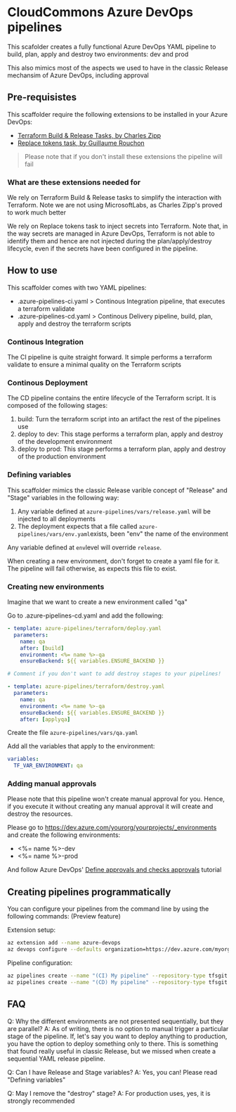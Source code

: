 # CloudCommons Azure DevOps pipelines

This scafolder creates a fully functional Azure DevOps YAML pipeline to build, plan, apply and destroy two environments: dev and prod

This also mimics most of the aspects we used to have in the classic Release mechansim of Azure DevOps, including approval

## Pre-requisistes

This scaffolder require the following extensions to be installed in your Azure DevOps:

* [Terraform Build & Release Tasks, by Charles Zipp](https://marketplace.visualstudio.com/items?itemName=charleszipp.azure-pipelines-tasks-terraform)
* [Replace tokens task, by Guillaume Rouchon](https://marketplace.visualstudio.com/items?itemName=qetza.replacetokens)

> Please note that if you don't install these extensions the pipeline will fail

### What are these extensions needed for

We rely on Terraform Build & Release tasks to simplify the interaction with Terraform. Note we are not using MicrosoftLabs, as Charles Zipp's proved to work much better

We rely on Replace tokens task to inject secrets into Terraform. Note that, in the way secrets are managed in Azure DevOps, Terraform is not able to identify them and hence are not injected during the plan/apply/destroy lifecycle, even if the secrets have been configured in the pipeline.

## How to use

This scaffolder comes with two YAML pipelines:

* .azure-pipelines-ci.yaml > Continous Integration pipeline, that executes a terraform validate
* .azure-pipelines-cd.yaml > Continous Delivery pipeline, build, plan, apply and destroy the terraform scripts

### Continous Integration

The CI pipeline is quite straight forward. It simple performs a terraform validate to ensure a minimal quality on the Terraform scripts

### Continous Deployment

The CD pipeline contains the entire lifecycle of the Terraform script. It is composed of the following stages:

1. build: Turn the terraform script into an artifact the rest of the pipelines use
1. deploy to dev: This stage performs a terraform plan, apply and destroy of the development environment
1. deploy to prod: This stage performs a terraform plan, apply and destroy of the production environment

### Defining variables

This scaffolder mimics the classic Release varible concept of "Release" and "Stage" variables in the following way:

1. Any variable defined at ```azure-pipelines/vars/release.yaml``` will be injected to all deployments
1. The deployment expects that a file called ```azure-pipelines/vars/env.yaml```exists, been "env" the name of the environment

Any variable defined at ```env```level will override ```release```.

When creating a new environment, don't forget to create a yaml file for it. The pipeline will fail otherwise, as expects this file to exist.

### Creating new environments

Imagine that we want to create a new environment called "qa"

Go to .azure-pipelines-cd.yaml and add the following:

```yaml
- template: azure-pipelines/terraform/deploy.yaml
  parameters:
    name: qa
    after: [build]
    environment: <%= name %>-qa
    ensureBackend: ${{ variables.ENSURE_BACKEND }}

# Comment if you don't want to add destroy stages to your pipelines!

- template: azure-pipelines/terraform/destroy.yaml
  parameters:
    name: qa
    environment: <%= name %>-qa
    ensureBackend: ${{ variables.ENSURE_BACKEND }}
    after: [applyqa]
```

Create the file ```azure-pipelines/vars/qa.yaml```

Add all the variables that apply to the environment:

```yaml
variables:
  TF_VAR_ENVIRONMENT: qa
```

### Adding manual approvals

Please note that this pipeline won't create manual approval for you. Hence, if you execute it without creating any manual approval it will create and destroy the resources.

Please go to https://dev.azure.com/yourorg/yourprojects/_environments and create the following environments:

* <%= name %>-dev
* <%= name %>-prod

And follow Azure DevOps' [Define approvals and checks approvals](https://docs.microsoft.com/en-us/azure/devops/pipelines/process/approvals?view=azure-devops&tabs=check-pass#approvals) tutorial

## Creating pipelines programmatically

You can configure your pipelines from the command line by using the following commands: (Preview feature)

Extension setup:

```bash
az extension add --name azure-devops
az devops configure --defaults organization=https://dev.azure.com/myorg project=myproject
```

Pipeline configuration:

```bash
az pipelines create --name "(CI) My pipeline" --repository-type tfsgit --repository myrepo --branch master --yaml-path ".azure-pipelines-ci.yaml" --skip-first-run true
az pipelines create --name "(CD) My pipeline" --repository-type tfsgit --repository myrepo --branch master --yaml-path ".azure-pipelines-cd.yaml" --skip-first-run true
```

## FAQ

Q: Why the different environments are not presented sequentially, but they are parallel?
A: As of writing, there is no option to manual trigger a particular stage of the pipeline. If, let's say you want to deploy anything to production, you have the option to deploy something only to there. This is something that found really useful in classic Release, but we missed when create a sequential YAML release pipeline.

Q: Can I have Release and Stage variables?
A: Yes, you can! Please read "Defining variables"

Q: May I remove the "destroy" stage?
A: For production uses, yes, it is strongly recommended

